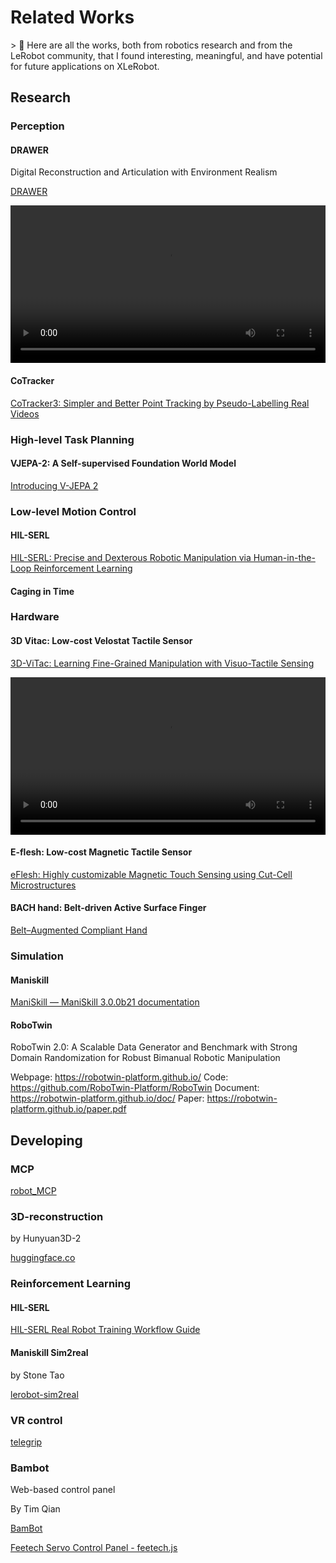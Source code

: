 # Related Works

<aside>
> 🤗 Here are all the works, both from robotics research and from the LeRobot community, that I found interesting, meaningful, and have potential for future applications on XLeRobot.

</aside>

## Research

### Perception

#### **DRAWER**

Digital Reconstruction and Articulation with Environment Realism

[DRAWER](https://xiahongchi.github.io/DRAWER/)

<video width="100%" controls>
  <source src="attachment:55595b63-bad8-4deb-bf40-1d8aab5d1fb1:407d47f98b507e202e74ed2d0dbd6fed.mp4" type="video/mp4">
  Your browser does not support the video tag.
</video>

#### CoTracker

[CoTracker3: Simpler and Better Point Tracking by Pseudo-Labelling Real Videos](https://cotracker3.github.io/)

### High-level Task Planning

#### VJEPA-2: A Self-supervised Foundation World Model

[Introducing V-JEPA 2](https://ai.meta.com/vjepa/)

### Low-level Motion Control

#### HIL-SERL

[HIL-SERL: Precise and Dexterous Robotic Manipulation via Human-in-the-Loop Reinforcement Learning](https://hil-serl.github.io/)

#### Caging in Time

### Hardware

#### 3D Vitac: Low-cost Velostat Tactile Sensor

[3D-ViTac: Learning Fine-Grained Manipulation with Visuo-Tactile Sensing](https://binghao-huang.github.io/3D-ViTac/)

<video width="100%" controls>
  <source src="../_static/videos/Other_works/3D-Vitac.mp4" type="video/mp4">
  Your browser does not support the video tag.
</video>



#### E-flesh: Low-cost Magnetic Tactile Sensor

[eFlesh: Highly customizable Magnetic Touch Sensing using Cut-Cell Microstructures](https://e-flesh.com)

#### BACH hand: Belt-driven Active Surface Finger 

[Belt–Augmented Compliant Hand](https://yuanshenli.com/bach.html)

### Simulation

#### Maniskill

[ManiSkill — ManiSkill 3.0.0b21 documentation](https://maniskill.readthedocs.io/en/latest/)

#### RoboTwin

RoboTwin 2.0: A Scalable Data Generator and Benchmark with Strong Domain Randomization for Robust Bimanual Robotic Manipulation

Webpage: https://robotwin-platform.github.io/
Code: https://github.com/RoboTwin-Platform/RoboTwin
Document: https://robotwin-platform.github.io/doc/
Paper: https://robotwin-platform.github.io/paper.pdf

## Developing

### MCP

[robot_MCP](https://github.com/IliaLarchenko/robot_MCP)

### 3D-reconstruction

by Hunyuan3D-2

[huggingface.co](https://huggingface.co/spaces/tencent/Hunyuan3D-2)

### Reinforcement Learning

#### HIL-SERL

[HIL-SERL Real Robot Training Workflow Guide](https://huggingface.co/docs/lerobot/hilserl)

#### Maniskill Sim2real
by Stone Tao

[lerobot-sim2real](https://github.com/StoneT2000/lerobot-sim2real)

### VR control

[telegrip](https://github.com/DipFlip/telegrip)

### Bambot

Web-based control panel 

By Tim Qian

[BamBot](https://bambot.org/)

[Feetech Servo Control Panel - feetech.js](http://bambot.org/feetech.js)

